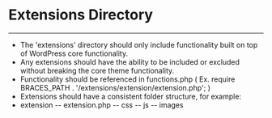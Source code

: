 # Extensions Directory #
------------------------
- The 'extensions' directory should only include functionality built on top of WordPress core functionality.
- Any extensions should have the ability to be included or excluded without breaking the core theme functionality.
- Functionality should be referenced in functions.php ( Ex. require BRACES_PATH . '/extensions/extension/extension.php'; )
- Extensions should have a consistent folder structure, for example:
- extension
-- extension.php
-- css
-- js
-- images